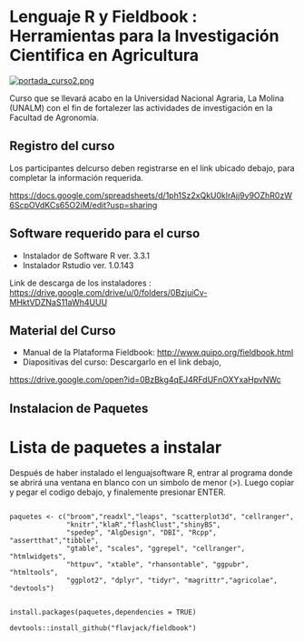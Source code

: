 # Lenguaje R y Fieldbook : Herramientas para la Investigación Cientifica en Agricultura

[![portada_curso2.png](https://s21.postimg.org/y1vx8hs0n/portada_curso2.png)](https://postimg.org/image/v7srv1pub/)

Curso que se llevará acabo en la Universidad Nacional Agraria, La Molina (UNALM) con el fin de fortalezer las actividades de investigación en la Facultad de Agronomía.


## Registro del curso

Los participantes delcurso deben registrarse en el link ubicado debajo, para completar la información requerida.


https://docs.google.com/spreadsheets/d/1ph1Sz2xQkU0klrAjj9y9OZhR0zW6ScpOVdKCs65O2iM/edit?usp=sharing


## Software requerido para el curso

- Instalador de Software R ver. 3.3.1
- Instalador Rstudio ver. 1.0.143

Link de descarga de los instaladores : https://drive.google.com/drive/u/0/folders/0BzjuiCv-MHktVDZNaS11aWh4UUU


## Material del Curso

- Manual de la Plataforma Fieldbook: http://www.quipo.org/fieldbook.html
- Diapositivas del curso: Descargarlo en el link debajo,

https://drive.google.com/open?id=0BzBkg4qEJ4RFdUFnOXYxaHpvNWc


## Instalacion de Paquetes

# Lista de paquetes a instalar

Después de haber instalado el lenguajsoftware R, entrar al programa donde se abrirá una ventana en blanco con un simbolo de menor (>). Luego copiar y pegar el codigo debajo, y finalemente presionar ENTER.

```{r eval=F}

paquetes <- c("broom","readxl","leaps", "scatterplot3d", "cellranger",
              "knitr","klaR","flashClust","shinyBS",
              "spedep", "AlgDesign", "DBI", "Rcpp", "assertthat","tibble",
              "gtable", "scales", "ggrepel", "cellranger", "htmlwidgets",
              "httpuv", "xtable", "rhansontable", "ggpubr", "htmltools",
              "ggplot2", "dplyr", "tidyr", "magrittr","agricolae", "devtools")


install.packages(paquetes,dependencies = TRUE)

devtools::install_github("flavjack/fieldbook")
```




